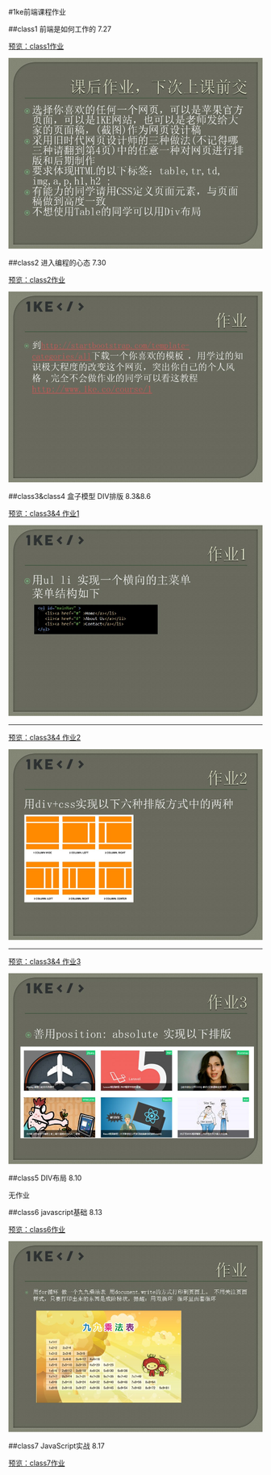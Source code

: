 #1ke前端课程作业

##class1 前端是如何工作的    7.27

[预览：class1作业](http://htmlpreview.github.io/?https://github.com/ryuzheng/1ke-front-end-class-homework/blob/master/class1/class1.html)

![](https://github.com/ryuzheng/1ke-front-end-class-homework/blob/master/class1/WEB%E5%89%8D%E7%AB%AF%E8%AF%BE%E7%A8%8B_%E7%AC%AC%E4%B8%80%E8%8A%82.jpg?raw=true)

##class2 进入编程的心态    7.30

[预览：class2作业](http://htmlpreview.github.io/?https://github.com/ryuzheng/1ke-front-end-class-homework/blob/master/class2/index.html)

![](https://github.com/ryuzheng/1ke-front-end-class-homework/blob/master/class2/WEB%E5%89%8D%E7%AB%AF%E8%AF%BE%E7%A8%8B_%E7%AC%AC%E4%BA%8C%E8%8A%82.jpg?raw=true)

##class3&class4 盒子模型 DIV排版    8.3&8.6

[预览：class3&4 作业1](http://htmlpreview.github.io/?https://github.com/ryuzheng/1ke-front-end-class-homework/blob/master/class3%264/nav.html)

![](https://github.com/ryuzheng/1ke-front-end-class-homework/blob/master/class3&4/WEB%E5%89%8D%E7%AB%AF%E8%AF%BE%E7%A8%8B_%E7%AC%AC%E4%B8%89%E3%80%81%E5%9B%9B%E8%8A%82.jpg?raw=true)

-----

[预览：class3&4 作业2](http://htmlpreview.github.io/?https://github.com/ryuzheng/1ke-front-end-class-homework/blob/master/class3%264/layout.html)

![](https://github.com/ryuzheng/1ke-front-end-class-homework/blob/master/class3&4/WEB%E5%89%8D%E7%AB%AF%E8%AF%BE%E7%A8%8B_%E7%AC%AC%E4%B8%89%E3%80%81%E5%9B%9B%E8%8A%822.jpg?raw=true)

-----

[预览：class3&4 作业3](http://htmlpreview.github.io/?https://github.com/ryuzheng/1ke-front-end-class-homework/blob/master/class3%264/pictures.html)

![](https://github.com/ryuzheng/1ke-front-end-class-homework/blob/master/class3&4/WEB%E5%89%8D%E7%AB%AF%E8%AF%BE%E7%A8%8B_%E7%AC%AC%E4%B8%89%E3%80%81%E5%9B%9B%E8%8A%823.jpg?raw=true)

##class5 DIV布局    8.10

无作业

##class6 javascript基础    8.13

[预览：class6作业](http://htmlpreview.github.io/?https://github.com/ryuzheng/1ke-front-end-class-homework/blob/master/class6/chengfabiao.html)

![](https://github.com/ryuzheng/1ke-front-end-class-homework/blob/master/class6/WEB前端课程_第六课JavaScript基础.jpg?raw=true)

##class7 JavaScript实战 8.17

[预览：class7作业](http://htmlpreview.github.io/?https://github.com/ryuzheng/1ke-front-end-class-homework/blob/master/class7/1ke-class7.html)

![]()
